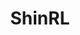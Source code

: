 ---
title: ShinRL 
summary: A Library for Evaluating RL Algorithms from Theoretical and Practical Perspectives.
tags:
- Reinforcement Learning

# Optional external URL for project (replaces project detail page).
external_link: "https://github.com/omron-sinicx/ShinRL"

image:
  caption: Photo by rawpixel on Unsplash
  focal_point: Smart

---